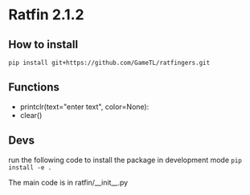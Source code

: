 # Ratfin 2.1.2

## How to install
```
pip install git+https://github.com/GameTL/ratfingers.git
```
## Functions
- printclr(text="enter text", color=None):
- clear()

## Devs
run the following code to install the package in development mode
```pip install -e .```

The main code is in ratfin/\_\_init_\_\.py

